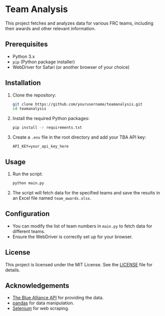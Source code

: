 # Team Analysis

This project fetches and analyzes data for various FRC teams, including their awards and other relevant information.

## Prerequisites

- Python 3.x
- `pip` (Python package installer)
- WebDriver for Safari (or another browser of your choice)

## Installation

1. Clone the repository:

   ```sh
   git clone https://github.com/yourusername/teamanalysis.git
   cd teamanalysis
   ```
2. Install the required Python packages:

   ```sh
   pip install -r requirements.txt
   ```
3. Create a `.env` file in the root directory and add your TBA API key:

   ```env
   API_KEY=your_api_key_here
   ```

## Usage

1. Run the script:

   ```sh
   python main.py
   ```
2. The script will fetch data for the specified teams and save the results in an Excel file named `team_awards.xlsx`.

## Configuration

- You can modify the list of team numbers in `main.py` to fetch data for different teams.
- Ensure the WebDriver is correctly set up for your browser.

## License

This project is licensed under the MIT License. See the [LICENSE](LICENSE) file for details.

## Acknowledgements

- [The Blue Alliance API](https://www.thebluealliance.com/apidocs/v3) for providing the data.
- [pandas](https://pandas.pydata.org/) for data manipulation.
- [Selenium](https://www.selenium.dev/) for web scraping.
